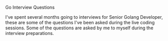 Go Interview Questions

I've spent several months going to interviews for Senior Golang Developer, 
these are some of the questions I've been asked during the live coding sessions.
Some of the questions are asked by me to myself during the interview preparations.